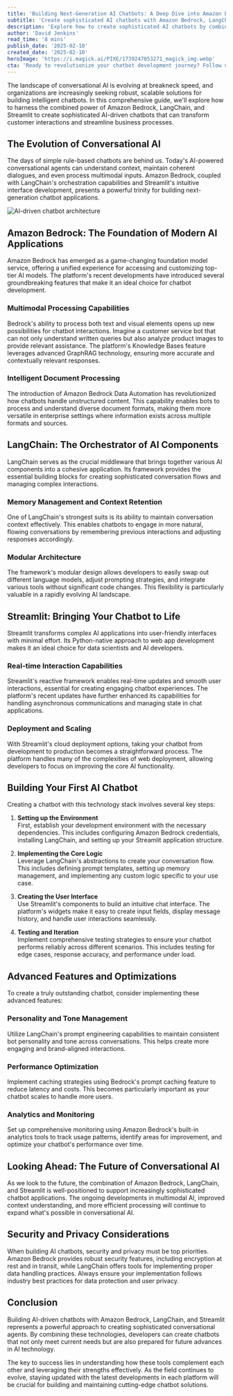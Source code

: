 ```yaml
---
title: 'Building Next-Generation AI Chatbots: A Deep Dive into Amazon Bedrock, LangChain, and Streamlit Integration'
subtitle: 'Create sophisticated AI chatbots with Amazon Bedrock, LangChain & Streamlit'
description: 'Explore how to create sophisticated AI chatbots by combining Amazon Bedrock's foundation models, LangChain's orchestration capabilities, and Streamlit's intuitive interface development. Learn about multimodal processing, intelligent document handling, and advanced features for building next-generation conversational AI applications.'
author: 'David Jenkins'
read_time: '8 mins'
publish_date: '2025-02-10'
created_date: '2025-02-10'
heroImage: 'https://i.magick.ai/PIXE/1739247053271_magick_img.webp'
cta: 'Ready to revolutionize your chatbot development journey? Follow us on LinkedIn for the latest insights, best practices, and updates on AI integration with Amazon Bedrock, LangChain, and Streamlit.'
---
```


The landscape of conversational AI is evolving at breakneck speed, and organizations are increasingly seeking robust, scalable solutions for building intelligent chatbots. In this comprehensive guide, we'll explore how to harness the combined power of Amazon Bedrock, LangChain, and Streamlit to create sophisticated AI-driven chatbots that can transform customer interactions and streamline business processes.

## The Evolution of Conversational AI

The days of simple rule-based chatbots are behind us. Today's AI-powered conversational agents can understand context, maintain coherent dialogues, and even process multimodal inputs. Amazon Bedrock, coupled with LangChain's orchestration capabilities and Streamlit's intuitive interface development, presents a powerful trinity for building next-generation chatbot applications.

![AI-driven chatbot architecture](https://i.magick.ai/PIXE/1739247053275_magick_img.webp)

## Amazon Bedrock: The Foundation of Modern AI Applications

Amazon Bedrock has emerged as a game-changing foundation model service, offering a unified experience for accessing and customizing top-tier AI models. The platform's recent developments have introduced several groundbreaking features that make it an ideal choice for chatbot development.

### Multimodal Processing Capabilities

Bedrock's ability to process both text and visual elements opens up new possibilities for chatbot interactions. Imagine a customer service bot that can not only understand written queries but also analyze product images to provide relevant assistance. The platform's Knowledge Bases feature leverages advanced GraphRAG technology, ensuring more accurate and contextually relevant responses.

### Intelligent Document Processing

The introduction of Amazon Bedrock Data Automation has revolutionized how chatbots handle unstructured content. This capability enables bots to process and understand diverse document formats, making them more versatile in enterprise settings where information exists across multiple formats and sources.

## LangChain: The Orchestrator of AI Components

LangChain serves as the crucial middleware that brings together various AI components into a cohesive application. Its framework provides the essential building blocks for creating sophisticated conversation flows and managing complex interactions.

### Memory Management and Context Retention

One of LangChain's strongest suits is its ability to maintain conversation context effectively. This enables chatbots to engage in more natural, flowing conversations by remembering previous interactions and adjusting responses accordingly.

### Modular Architecture

The framework's modular design allows developers to easily swap out different language models, adjust prompting strategies, and integrate various tools without significant code changes. This flexibility is particularly valuable in a rapidly evolving AI landscape.

## Streamlit: Bringing Your Chatbot to Life

Streamlit transforms complex AI applications into user-friendly interfaces with minimal effort. Its Python-native approach to web app development makes it an ideal choice for data scientists and AI developers.

### Real-time Interaction Capabilities

Streamlit's reactive framework enables real-time updates and smooth user interactions, essential for creating engaging chatbot experiences. The platform's recent updates have further enhanced its capabilities for handling asynchronous communications and managing state in chat applications.

### Deployment and Scaling

With Streamlit's cloud deployment options, taking your chatbot from development to production becomes a straightforward process. The platform handles many of the complexities of web deployment, allowing developers to focus on improving the core AI functionality.

## Building Your First AI Chatbot

Creating a chatbot with this technology stack involves several key steps:

1. **Setting up the Environment**  
   First, establish your development environment with the necessary dependencies. This includes configuring Amazon Bedrock credentials, installing LangChain, and setting up your Streamlit application structure.
   
2. **Implementing the Core Logic**  
   Leverage LangChain's abstractions to create your conversation flow. This includes defining prompt templates, setting up memory management, and implementing any custom logic specific to your use case.
   
3. **Creating the User Interface**  
   Use Streamlit's components to build an intuitive chat interface. The platform's widgets make it easy to create input fields, display message history, and handle user interactions seamlessly.
   
4. **Testing and Iteration**  
   Implement comprehensive testing strategies to ensure your chatbot performs reliably across different scenarios. This includes testing for edge cases, response accuracy, and performance under load.

## Advanced Features and Optimizations

To create a truly outstanding chatbot, consider implementing these advanced features:

### Personality and Tone Management

Utilize LangChain's prompt engineering capabilities to maintain consistent bot personality and tone across conversations. This helps create more engaging and brand-aligned interactions.

### Performance Optimization

Implement caching strategies using Bedrock's prompt caching feature to reduce latency and costs. This becomes particularly important as your chatbot scales to handle more users.

### Analytics and Monitoring

Set up comprehensive monitoring using Amazon Bedrock's built-in analytics tools to track usage patterns, identify areas for improvement, and optimize your chatbot's performance over time.

## Looking Ahead: The Future of Conversational AI

As we look to the future, the combination of Amazon Bedrock, LangChain, and Streamlit is well-positioned to support increasingly sophisticated chatbot applications. The ongoing developments in multimodal AI, improved context understanding, and more efficient processing will continue to expand what's possible in conversational AI.

## Security and Privacy Considerations

When building AI chatbots, security and privacy must be top priorities. Amazon Bedrock provides robust security features, including encryption at rest and in transit, while LangChain offers tools for implementing proper data handling practices. Always ensure your implementation follows industry best practices for data protection and user privacy.

## Conclusion

Building AI-driven chatbots with Amazon Bedrock, LangChain, and Streamlit represents a powerful approach to creating sophisticated conversational agents. By combining these technologies, developers can create chatbots that not only meet current needs but are also prepared for future advances in AI technology.

The key to success lies in understanding how these tools complement each other and leveraging their strengths effectively. As the field continues to evolve, staying updated with the latest developments in each platform will be crucial for building and maintaining cutting-edge chatbot solutions.